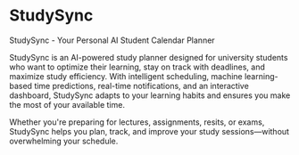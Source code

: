 # StudySync
StudySync - Your Personal AI Student Calendar Planner

StudySync is an AI-powered study planner designed for university students who want to optimize their learning, stay on track with deadlines, and maximize study efficiency. With intelligent scheduling, machine learning-based time predictions, real-time notifications, and an interactive dashboard, StudySync adapts to your learning habits and ensures you make the most of your available time.

Whether you're preparing for lectures, assignments, resits, or exams, StudySync helps you plan, track, and improve your study sessions—without overwhelming your schedule.
